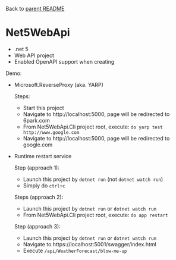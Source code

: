 Back to [parent README](../README.md)

# Net5WebApi

- .net 5
- Web API project
- Enabled OpenAPI support when creating

Demo:

- Microsoft.ReverseProxy (aka. YARP)

  Steps:

  - Start this project  
  - Navigate to http://localhost:5000, page will be redirected to 6park.com
  - From Net5WebApi.Cli project root, execute: `do yarp test http://www.google.com`
  - Navigate to http://localhost:5000, page will be redirected to google.com
  
- Runtime restart service

  Step (approach 1):

  - Launch this project by `dotnet run` (not `dotnet watch run`)
  - Simply do `ctrl+c`

  Steps (approach 2):

  - Launch this project by `dotnet run` or `dotnet watch run`
  - From Net5WebApi.Cli project root, execute: `do app restart`

  Step (approach 3):

  - Launch this project by `dotnet run` or `dotnet watch run`
  - Navigate to https://localhost:5001/swagger/index.html
  - Execute `/api/WeatherForecast/blow-me-up`
